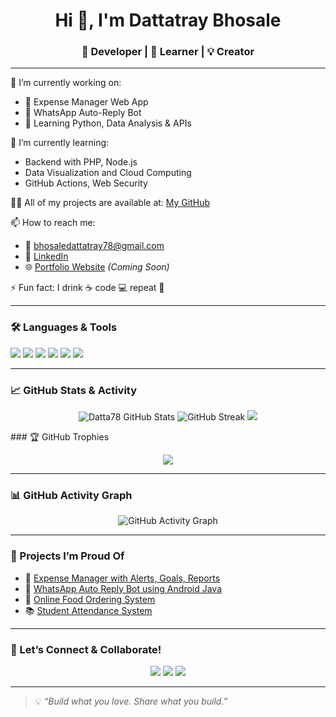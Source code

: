 <h1 align="center">Hi 👋, I'm Dattatray Bhosale</h1>
<h3 align="center">🚀 Developer | 🧠 Learner | 💡 Creator</h3>

---

🔭 I’m currently working on:  
- 🧾 Expense Manager Web App  
- 💬 WhatsApp Auto-Reply Bot  
- 🧪 Learning Python, Data Analysis & APIs  

🌱 I’m currently learning:  
- Backend with PHP, Node.js  
- Data Visualization and Cloud Computing  
- GitHub Actions, Web Security  

👨‍💻 All of my projects are available at: [My GitHub](https://github.com/Datta78)

📫 How to reach me:  
- 📧 bhosaledattatray78@gmail.com  
- 💼 [LinkedIn](https://www.linkedin.com/in/dattatray-bhosale)  
- 🌐 [Portfolio Website](#) *(Coming Soon)*

⚡ Fun fact: I drink ☕ code 💻 repeat 🔁

---

### 🛠️ Languages & Tools

<p align="left">
  <img src="https://img.shields.io/badge/PHP-777BB4?style=for-the-badge&logo=php&logoColor=white" />
  <img src="https://img.shields.io/badge/MySQL-00758F?style=for-the-badge&logo=mysql&logoColor=white" />
  <img src="https://img.shields.io/badge/JavaScript-F7DF1E?style=for-the-badge&logo=javascript&logoColor=black" />
  <img src="https://img.shields.io/badge/HTML5-E34F26?style=for-the-badge&logo=html5&logoColor=white" />
  <img src="https://img.shields.io/badge/CSS3-1572B6?style=for-the-badge&logo=css3&logoColor=white" />
  <img src="https://img.shields.io/badge/Python-3776AB?style=for-the-badge&logo=python&logoColor=white" />
</p>

---

### 📈 GitHub Stats & Activity

<p align="center">
  <img src="https://github-readme-stats.vercel.app/api?username=Datta78&show_icons=true&theme=radical" alt="Datta78 GitHub Stats" />
  <img src="https://github-readme-streak-stats.herokuapp.com?user=Datta78&theme=radical&hide_border=true" alt="GitHub Streak" />
  <img src="https://github-readme-stats.vercel.app/api/top-langs/?username=Datta78&layout=compact&theme=radical" />
</p>
### 🏆 GitHub Trophies

<p align="center">
  <img src="https://github-profile-trophy.vercel.app/?username=Datta78&theme=radical&no-bg=true&margin-w=15" />
</p>

---

### 📊 GitHub Activity Graph

<p align="center">
  <img src="https://github-readme-activity-graph.vercel.app/graph?username=Datta78&theme=radical" alt="GitHub Activity Graph" />
</p>

---

### 🧠 Projects I’m Proud Of

- 💸 [Expense Manager with Alerts, Goals, Reports](https://github.com/Datta78/ExpenseManager)
- 🤖 [WhatsApp Auto Reply Bot using Android Java](https://github.com/Datta78/WhatsAppBot)
- 🛒 [Online Food Ordering System](https://github.com/Datta78/Food-Order-System)
- 📚 [Student Attendance System](https://github.com/Datta78/AttendanceSystem)

---

### 📌 Let’s Connect & Collaborate!

<p align="center">
  <a href="mailto:bhosaledattatray78@gmail.com"><img src="https://img.shields.io/badge/Email-D14836?style=for-the-badge&logo=gmail&logoColor=white"/></a>
  <a href="https://www.linkedin.com/in/dattatray-bhosale/"><img src="https://img.shields.io/badge/LinkedIn-0077B5?style=for-the-badge&logo=linkedin&logoColor=white"/></a>
  <a href="https://github.com/Datta78"><img src="https://img.shields.io/github/followers/Datta78?label=Follow&style=for-the-badge"/></a>
</p>

---

> 💡 *“Build what you love. Share what you build.”*  
